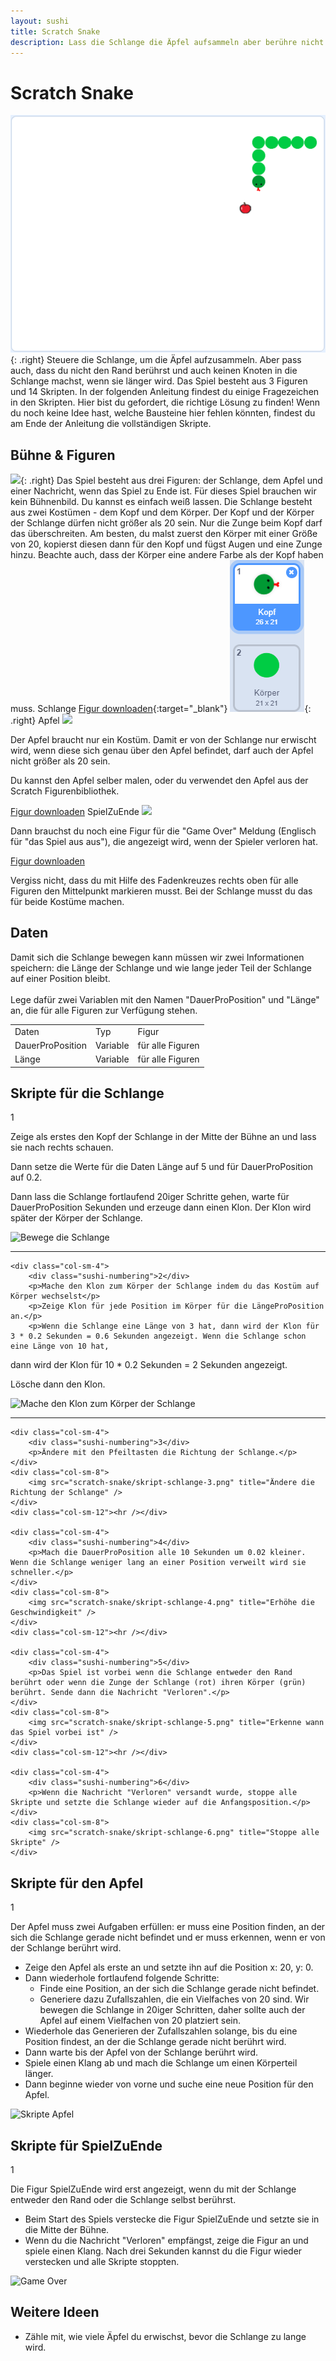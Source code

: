 ```yaml
---
layout: sushi
title: Scratch Snake
description: Lass die Schlange die Äpfel aufsammeln aber berühre nicht den Rand und verwickle dich nicht, wenn die Schlange länger wird.
---
```


# Scratch Snake

![Endgame](scratch-snake-v3/endgame.png){: .right}
Steuere die Schlange, um die Äpfel aufzusammeln. Aber pass auch, dass du nicht den Rand berührst und auch keinen Knoten in die Schlange machst, wenn sie länger wird.
Das Spiel besteht aus 3 Figuren und 14 Skripten. In der folgenden Anleitung findest du einige Fragezeichen in den Skripten. Hier bist du gefordert, die richtige Lösung zu finden!
Wenn du noch keine Idee hast, welche Bausteine hier fehlen könnten, findest du am Ende der Anleitung die vollständigen Skripte.

## Bühne & Figuren

![](scratch-snake-v3/bühne.png){: .right}
Das Spiel besteht aus drei Figuren: der Schlange, dem Apfel und einer Nachricht, wenn das Spiel zu Ende ist.
Für dieses Spiel brauchen wir kein Bühnenbild. Du kannst es einfach weiß lassen.
Die Schlange besteht aus zwei Kostümen - dem Kopf und dem Körper. Der Kopf und der Körper der Schlange dürfen nicht größer als 20 sein. Nur die Zunge beim Kopf darf das überschreiten. Am besten, du malst zuerst den Körper mit einer Größe von 20, kopierst diesen dann für den Kopf und fügst Augen und eine Zunge hinzu. Beachte auch, dass der Körper eine andere Farbe als der Kopf haben muss.
Schlange [Figur downloaden](https://scratch-breakout/Schlange.sprite2/){:target="_blank"}
![](scratch-snake-v3/schlange.png){: .right}
		<td>Apfel</td>
		<td><img src="scratch-snake/figur-apfel.png" /></td>
		<td>
			<p>Der Apfel braucht nur ein Kostüm. Damit er von der Schlange nur erwischt wird, wenn diese sich genau über den Apfel befindet, darf auch der Apfel nicht größer als 20 sein.</p>
			<p>Du kannst den Apfel selber malen, oder du verwendet den Apfel aus der Scratch Figurenbibliothek.</p>
		</td>
		<td><a href="scratch-snake/Apfel.sprite2">Figur downloaden</a></td>
	</tr>
	<tr>
		<td>SpielZuEnde</td>
		<td><img src="scratch-snake/figur-game-over.png" /></td>
		<td>
			<p>Dann brauchst du noch eine Figur für die "Game Over" Meldung (Englisch für "das Spiel aus aus"), die angezeigt wird, wenn der Spieler verloren hat.</p>
		</td>
		<td><a href="scratch-snake/SpielZuEnde.sprite2">Figur downloaden</a></td>
	</tr>
</table>

<p class="tip">Vergiss nicht, dass du mit Hilfe des Fadenkreuzes rechts oben für alle Figuren den Mittelpunkt markieren musst. Bei der Schlange musst du das für beide Kostüme machen.</p>

## Daten

Damit sich die Schlange bewegen kann müssen wir zwei Informationen speichern: die Länge der Schlange und wie lange jeder Teil der Schlange auf einer Position bleibt.<br /><br />
Lege dafür zwei Variablen mit den Namen "DauerProPosition" und "Länge" an, die für alle Figuren zur Verfügung stehen.

<table class="table sushi-overview">
	<tr class="subtitle">
		<td>Daten</td>
		<td>Typ</td>
		<td>Figur</td>
	</tr>
	<tr>
		<td>DauerProPosition</td>
		<td>Variable</td>
		<td>für alle Figuren</td>
	</tr>
	<tr>
		<td>Länge</td>
		<td>Variable</td>
		<td>für alle Figuren</td>
	</tr>
</table>

## Skripte für die Schlange

<div class="row sushi-scripts">
	<div class="col-sm-4">
		<div class="sushi-numbering">1</div>
		<p>Zeige als erstes den Kopf der Schlange in der Mitte der Bühne an und lass sie nach rechts schauen.</p>
		<p>Dann setze die Werte für die Daten Länge auf 5 und für DauerProPosition auf 0.2.</p>
		<p>Dann lass die Schlange fortlaufend 20iger Schritte gehen, warte für DauerProPosition Sekunden und erzeuge dann einen Klon. Der Klon wird später der Körper der Schlange.</p>
	</div>
	<div class="col-sm-8">
		<img src="scratch-snake/skript-schlange-1.png" title="Bewege die Schlange" />
	</div>
	<div class="col-sm-12"><hr /></div>

	<div class="col-sm-4">
		<div class="sushi-numbering">2</div>
		<p>Mache den Klon zum Körper der Schlange indem du das Kostüm auf Körper wechselst</p>
		<p>Zeige Klon für jede Position im Körper für die LängeProPosition an.</p>
		<p>Wenn die Schlange eine Länge von 3 hat, dann wird der Klon für 3 * 0.2 Sekunden = 0.6 Sekunden angezeigt. Wenn die Schlange schon eine Länge von 10 hat,
dann wird der Klon für 10 * 0.2 Sekunden = 2 Sekunden angezeigt.</p>
		<p>Lösche dann den Klon.</p>
	</div>
	<div class="col-sm-8">
		<img src="scratch-snake/skript-schlange-2.png" title="Mache den Klon zum Körper der Schlange" />
	</div>
	<div class="col-sm-12"><hr /></div>

	<div class="col-sm-4">
		<div class="sushi-numbering">3</div>
		<p>Ändere mit den Pfeiltasten die Richtung der Schlange.</p>
	</div>
	<div class="col-sm-8">
		<img src="scratch-snake/skript-schlange-3.png" title="Ändere die Richtung der Schlange" />
	</div>
	<div class="col-sm-12"><hr /></div>

	<div class="col-sm-4">
		<div class="sushi-numbering">4</div>
		<p>Mach die DauerProPosition alle 10 Sekunden um 0.02 kleiner. Wenn die Schlange weniger lang an einer Position verweilt wird sie schneller.</p>
	</div>
	<div class="col-sm-8">
		<img src="scratch-snake/skript-schlange-4.png" title="Erhöhe die Geschwindigkeit" />
	</div>
	<div class="col-sm-12"><hr /></div>

	<div class="col-sm-4">
		<div class="sushi-numbering">5</div>
		<p>Das Spiel ist vorbei wenn die Schlange entweder den Rand berührt oder wenn die Zunge der Schlange (rot) ihren Körper (grün) berührt. Sende dann die Nachricht "Verloren".</p>
	</div>
	<div class="col-sm-8">
		<img src="scratch-snake/skript-schlange-5.png" title="Erkenne wann das Spiel vorbei ist" />
	</div>
	<div class="col-sm-12"><hr /></div>

	<div class="col-sm-4">
		<div class="sushi-numbering">6</div>
		<p>Wenn die Nachricht "Verloren" versandt wurde, stoppe alle Skripte und setzte die Schlange wieder auf die Anfangsposition.</p>
	</div>
	<div class="col-sm-8">
		<img src="scratch-snake/skript-schlange-6.png" title="Stoppe alle Skripte" />
	</div>
</div>


## Skripte für den Apfel

<div class="row sushi-scripts">
	<div class="col-sm-4">
		<div class="sushi-numbering">1</div>
		<p>Der Apfel muss zwei Aufgaben erfüllen: er muss eine Position finden, an der sich die Schlange gerade nicht befindet und er muss erkennen, wenn er von der Schlange berührt wird.</p>
		<p>
			<ul>
				<li>Zeige den Apfel als erste an und setzte ihn auf die Position x: 20, y: 0.</li>
				<li>Dann wiederhole fortlaufend folgende Schritte:
					<ul>
						<li>Finde eine Position, an der sich die Schlange gerade nicht befindet.</li>
						<li>Generiere dazu Zufallszahlen, die ein Vielfaches von 20 sind. Wir bewegen die Schlange in 20iger Schritten, daher sollte auch der Apfel auf einem Vielfachen von 20 platziert sein.</li>
					</ul>
				</li>
				<li>Wiederhole das Generieren der Zufallszahlen solange, bis du eine Position findest, an der die Schlange gerade nicht berührt wird.</li>
				<li>Dann warte bis der Apfel von der Schlange berührt wird.</li>
				<li>Spiele einen Klang ab und mach die Schlange um einen Körperteil länger.</li>
				<li>Dann beginne wieder von vorne und suche eine neue Position für den Apfel.</li>
			</ul>
		</p>
	</div>
	<div class="col-sm-8">
		<img src="scratch-snake/skript-apfel-1.png" title="Skripte Apfel" />
	</div>
</div>

## Skripte für SpielZuEnde

<div class="row sushi-scripts">
	<div class="col-sm-4">
		<div class="sushi-numbering">1</div>
		<p>Die Figur SpielZuEnde wird erst angezeigt, wenn du mit der Schlange entweder den Rand oder die Schlange selbst berührst.</p>
		<p>
			<ul>
				<li>Beim Start des Spiels verstecke die Figur SpielZuEnde und setzte sie in die Mitte der Bühne.</li>
				<li>Wenn du die Nachricht "Verloren" empfängst, zeige die Figur an und spiele einen Klang. Nach drei Sekunden kannst du die Figur wieder verstecken und alle Skripte stoppten.</li>
			</ul>
		</p>
	</div>
	<div class="col-sm-8">
		<img src="scratch-snake/skript-game-over-1.png" title="Game Over" />
	</div>
</div>

## Weitere Ideen

* Zähle mit, wie viele Äpfel du erwischst, bevor die Schlange zu lange wird.
